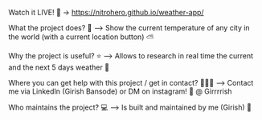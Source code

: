 Watch it LIVE! 🎉 -> https://nitrohero.github.io/weather-app/

What the project does? 🤔 --> Show the current temperature of any city in the world (with a current location button) ⛅

Why the project is useful? ⭐ --> Allows to research in real time the current and the next 5 days weather 🎉

Where you can get help with this project / get in contact? 🙋‍♀️💌 --> Contact me via LinkedIn (Girish Bansode) or DM on instagram! 📩 @ Girrrrish

Who maintains the project? 💻 --> Is built and maintained by me (Girish) 👋
 
